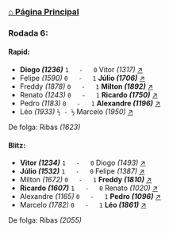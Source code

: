 ### [⌂ Página Principal](https://grupo-de-xadrez.github.io/)

### Rodada 6:

#### Rapid:

* **Diogo *(1236)*** `1   -   0` Vitor *(1317)* [↗](https://www.lichess.org/oLT8dFSp) 
* Felipe *(1590)* `0   -   1` **Júlio *(1706)*** [↗](https://www.lichess.org/UPHBOLK8) 
* Freddy *(1878)* `0   -   1` **Milton *(1892)*** [↗](https://www.lichess.org/DnGe3nKh) 
* Renato *(1243)* `0   -   1` **Ricardo *(1750)*** [↗](https://www.lichess.org/1Wnoetil) 
* Pedro *(1183)* `0   -   1` **Alexandre *(1196)*** [↗](https://www.lichess.org/uq0GqkcY) 
* Léo *(1933)* `½ - ½` Marcelo *(1950)* [↗](https://www.lichess.org/yah6Ermu) 

De folga: Ribas *(1623)*

#### Blitz:

* **Vitor *(1234)*** `1   -   0` Diogo *(1493)* [↗](https://www.lichess.org/wVZwlYka) 
* **Júlio *(1532)*** `1   -   0` Felipe *(1387)* [↗](https://www.lichess.org/Hd2EH2bV) 
* Milton *(1672)* `0   -   1` **Freddy *(1810)*** [↗](https://www.lichess.org/kntzkFHk) 
* **Ricardo *(1607)*** `1   -   0` Renato *(1020)* [↗](https://www.lichess.org/W6qYlQxP) 
* Alexandre *(1165)* `0   -   1` **Pedro *(1096)*** [↗](https://www.lichess.org/dRK4gyy6) 
* Marcelo *(1782)* `0   -   1` **Léo *(1861)*** [↗](https://www.lichess.org/Ay7CPkyi) 

De folga: Ribas *(2055)*

